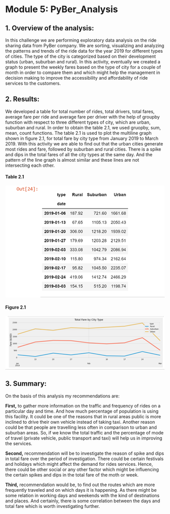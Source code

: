 # 
# Module 5: PyBer_Analysis

## 1.	Overview of the analysis:

In this challenge we are performing exploratory data analysis on the ride sharing data from PyBer company. We are sorting, visualizing and analyzing the patterns and trends of the ride data for the year 2019 for different types of cities. The type of the city is categorized based on their development status (urban, suburban and rural). In this activity, eventually we created a graph to present the weekly fares based on the type of city for a couple of month in order to compare them and which might help the management in decision making to improve the accessibility and affordability of ride services to the customers. 

## 2.	Results:

We developed a table for total number of rides, total drivers, total fares, average fare per ride and average fare per driver with the help of groupby function with respect to three different types of city, which are urban, suburban and rural. In order to obtain the table 2.1, we used gruopby, sum, mean, count functions. The table 2.1 is used to plot the multiline graph shown in figure 2.1, for total fare by city type from January 2019 to March 2019. With this activity we are able to find out that the urban cities generate most rides and fare, followed by suburban and rural cities. There is a spike and dips in the total fares of all the city types at the same day. And the pattern of the line graph is almost similar and these lines are not intersecting each other.

#### Table 2.1

![Table 2.1](analysis/PyBer_Challenge_table.png)

#### Figure 2.1

![Figure](analysis/PyBer_challenge_graph.png)

## 3.	Summary:

On the basis of this analysis my recommendations are:

**First,** to gather more information on the traffic and frequency of rides on a particular day and time. And how much percentage of population is using this facility. It could be one of the reasons that in rural areas public is more inclined to drive their own vehicle instead of taking taxi. Another reason could be that people are travelling less often in comparison to urban and suburban areas. So, if we know the total traffic and the percentage of mode of travel (private vehicle, public transport and taxi) will help us in improving the services. 

**Second,** recommendation will be to investigate the reason of spike and dips in total fare over the period of investigation. There could be certain festivals and holidays which might affect the demand for rides services. Hence, there could be other social or any other factor which might be influencing the certain spikes and dips in the total fare of the moth or week.

**Third,** recommendation would be, to find out the routes which are more frequently traveled and on which days it is happening. As there might be some relation in working days and weekends with the kind of destinations and places. And certainly, there is some correlation between the days and total fare which is worth investigating further.



